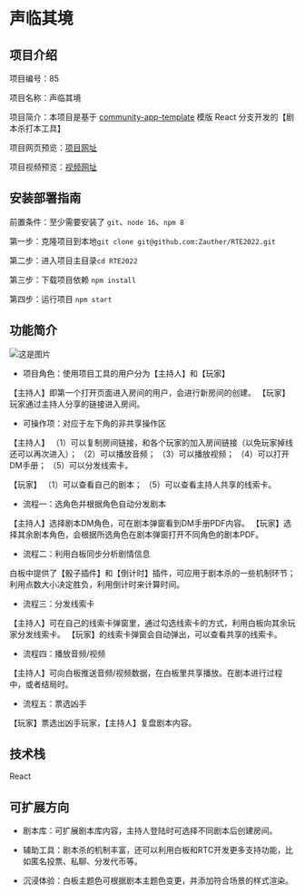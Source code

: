 # 声临其境

## 项目介绍

项目编号：85

项目名称：声临其境

项目简介：本项目是基于 [community-app-template](https://github.com/netless-io/community-app-template) 模版 React 分支开发的【剧本杀打本工具】

项目网页预览：[项目网址](https://rte-2022-six.vercel.app/)

项目视频预览：[视频网址](https://scripts-res.oss-cn-shanghai.aliyuncs.com/rte2022_03.mp4)

## 安装部署指南
前置条件：至少需要安装了 `git`、`node 16`、`npm 8`

第一步：克隆项目到本地`git clone git@github.com:Zauther/RTE2022.git`

第二步：进入项目主目录`cd RTE2022` 

第三步：下载项目依赖 `npm install`

第四步：运行项目 `npm start`


## 功能简介
 
![这是图片](https://scripts-res.oss-cn-shanghai.aliyuncs.com/demo.png)

- 项目角色：使用项目工具的用户分为【主持人】和【玩家】

【主持人】即第一个打开页面进入房间的用户，会进行新房间的创建。
【玩家】玩家通过主持人分享的链接进入房间。

- 可操作项：对应于左下角的非共享操作区

【主持人】
（1）可以复制房间链接，和各个玩家的加入房间链接（以免玩家掉线还可以再次进入）；
（2）可以播放音频；
（3）可以播放视频；
（4）可以打开DM手册；
（5）可以分发线索卡。

【玩家】
（1）可以查看自己的剧本；
（5）可以查看主持人共享的线索卡。

- 流程一：选角色并根据角色自动分发剧本

【主持人】选择剧本DM角色，可在剧本弹窗看到DM手册PDF内容。
【玩家】选择其余剧本角色，会根据所选角色在剧本弹窗打开不同角色的剧本PDF。

- 流程二：利用白板同步分析剧情信息

白板中提供了【骰子插件】和【倒计时】插件，可应用于剧本杀的一些机制环节；利用点数大小决定胜负，利用倒计时来计算时间。

- 流程三：分发线索卡

【主持人】可在自己的线索卡弹窗里，通过勾选线索卡的方式，利用白板向其余玩家分发线索卡。
【玩家】的线索卡弹窗会自动弹出，可以查看共享的线索卡。

- 流程四：播放音频/视频

【主持人】可向白板推送音频/视频数据，在白板里共享播放。在剧本进行过程中，或者结局时。

- 流程五：票选凶手

【玩家】票选出凶手玩家，【主持人】复盘剧本内容。


## 技术栈

React
## 可扩展方向 

- 剧本库：可扩展剧本库内容，主持人登陆时可选择不同剧本后创建房间。

- 辅助工具：剧本杀的机制丰富，还可以利用白板和RTC开发更多支持功能，比如匿名投票、私聊、分发代币等。

- 沉浸体验：白板主题色可根据剧本主题色变更，并添加符合场景的样式渲染。